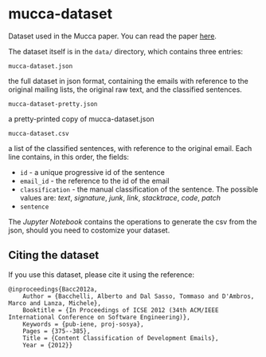 # mucca-dataset
Dataset used in the Mucca paper. You can read the paper [here](https://www.dalsat.me/download/publications/Bacc2012a.pdf).


The dataset itself is in the `data/` directory, which contains three entries:

`mucca-dataset.json`

the full dataset in json format, containing the emails with reference to the original mailing lists, the original raw text, and the classified sentences.


`mucca-dataset-pretty.json`

a pretty-printed copy of mucca-dataset.json


`mucca-dataset.csv`

a list of the classified sentences, with reference to the original email. Each line contains, in this order, the fields:
* `id` - a unique progressive id of the sentence
* `email_id` - the reference to the id of the email
* `classification` - the manual classification of the sentence. The possible values are: _text_, _signature_, _junk_, _link_, _stacktrace_, _code_, _patch_
* `sentence`

The _Jupyter Notebook_ contains the operations to generate the csv from the json, should you need to costomize your dataset.

Citing the dataset
---

If you use this dataset, please cite it using the reference:

```
@inproceedings{Bacc2012a,
	Author = {Bacchelli, Alberto and Dal Sasso, Tommaso and D'Ambros, Marco and Lanza, Michele},
	Booktitle = {In Proceedings of ICSE 2012 (34th ACM/IEEE International Conference on Software Engineering)},
	Keywords = {pub-iene, proj-sosya},
	Pages = {375--385},
	Title = {Content Classification of Development Emails},
	Year = {2012}}
```